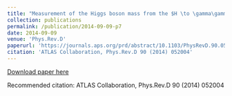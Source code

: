 ```yaml
---
title: "Measurement of the Higgs boson mass from the $H \to \gamma\gamma$ and $H \to  ZZ^{\*}  4\ell$ channels with the ATLAS detector using 25 fb$^{-1}$ of pp collision data"
collection: publications
permalink: /publication/2014-09-09-p7
date: 2014-09-09
venue: 'Phys.Rev.D'
paperurl: 'https://journals.aps.org/prd/abstract/10.1103/PhysRevD.90.052004'
citation: 'ATLAS Collaboration, Phys.Rev.D 90 (2014) 052004'
---
```

[Download paper here](https://journals.aps.org/prd/abstract/10.1103/PhysRevD.90.052004)

Recommended citation: ATLAS Collaboration, Phys.Rev.D 90 (2014) 052004
